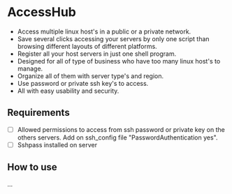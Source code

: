 # AccessHub

* Access multiple linux host's in a public or a private network.
* Save several clicks accessing your servers by only one script than browsing different layouts of different platforms.
* Register all your host servers in just one shell program.
* Designed for all of type of business who have too many linux host's to manage.
* Organize all of them with server type's and region.
* Use password or private ssh key's to access.
* All with easy usability and security.

## Requirements
- [ ] Allowed permissions to access from ssh password or private key on the others servers. Add on ssh_config file "PasswordAuthentication yes".
- [ ] Sshpass installed on server

## How to use
...

